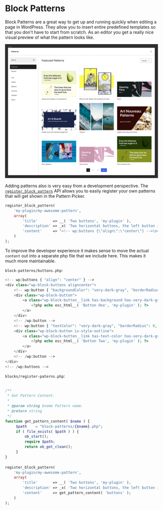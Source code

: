 # Block Patterns

Block Patterns are a great way to get up and running quickly when editing a page in WordPress. They allow you to insert entire predefined templates so that you don't have to start from scratch. As an editor you get a really nice visual preview of what the pattern looks like. 

![](/pattern-modal.png)

Adding patterns also is very easy from a development perspective. The [`register_block_pattern`](https://developer.wordpress.org/block-editor/reference-guides/block-api/block-patterns/#register_block_pattern) API allows you to easily register your own patterns that will get shown in the Pattern Picker.

```php
register_block_pattern(
    'my-plugin/my-awesome-pattern',
    array(
        'title'       => __( 'Two buttons', 'my-plugin' ),
        'description' => _x( 'Two horizontal buttons, the left button is filled in, and the right button is outlined.', 'Block pattern description', 'my-plugin' ),
        'content'     => "<!-- wp:buttons {\"align\":\"center\"} -->\n<div class=\"wp-block-buttons aligncenter\"><!-- wp:button {\"backgroundColor\":\"very-dark-gray\",\"borderRadius\":0} -->\n<div class=\"wp-block-button\"><a class=\"wp-block-button__link has-background has-very-dark-gray-background-color no-border-radius\">" . esc_html__( 'Button One', 'my-plugin' ) . "</a></div>\n<!-- /wp:button -->\n\n<!-- wp:button {\"textColor\":\"very-dark-gray\",\"borderRadius\":0,\"className\":\"is-style-outline\"} -->\n<div class=\"wp-block-button is-style-outline\"><a class=\"wp-block-button__link has-text-color has-very-dark-gray-color no-border-radius\">" . esc_html__( 'Button Two', 'my-plugin' ) . "</a></div>\n<!-- /wp:button --></div>\n<!-- /wp:buttons -->",
    )
); 
```

To improve the developer experience it makes sense to move the actual `content` out into a separate php file that we include here. This makes it much more maintainable.

`block-patterns/buttons.php`:
```php
<!-- wp:buttons { "align": "center" } -->
<div class="wp-block-buttons aligncenter">
	<!-- wp:button { "backgroundColor": "very-dark-gray", "borderRadius": 0 } -->
	<div class="wp-block-button">
		<a class="wp-block-button__link has-background has-very-dark-gray-background-color no-border-radius">
			<?php echo esc_html__( 'Button One', 'my-plugin' ); ?>
		</a>
	</div>
	<!-- /wp:button -->
	<!-- wp:button { "textColor": "very-dark-gray", "borderRadius": 0, "className": "is-style-outline" } -->
	<div class="wp-block-button is-style-outline">
		<a class="wp-block-button__link has-text-color has-very-dark-gray-color no-border-radius">
			<?php echo esc_html__( 'Button Two', 'my-plugin' ); ?>
		</a>
	</div>
	<!-- /wp:button -->
</div>
<!-- /wp:buttons -->
```

`blocks/register-paterns.php`:
```php

/**
 * Get Pattern Content.
 *
 * @param string $name Pattern name.
 * @return string
 */
function get_pattern_content( $name ) {
     $path    = "block-patterns/{$name}.php";
     if ( file_exists( $path ) ) {
         ob_start();
         require $path;
         return ob_get_clean();
     }
}

register_block_pattern(
    'my-plugin/my-awesome-pattern',
    array(
        'title'       => __( 'Two buttons', 'my-plugin' ),
        'description' => _x( 'Two horizontal buttons, the left button is filled in, and the right button is outlined.', 'Block pattern description', 'my-plugin' ),
        'content'     => get_pattern_content( 'buttons' );
    )
); 
```